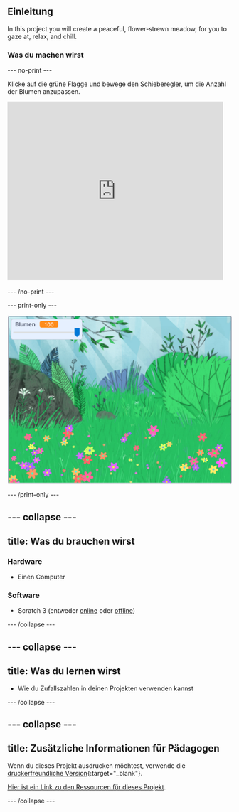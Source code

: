 ## Einleitung

In this project you will create a peaceful, flower-strewn meadow, for you to gaze at, relax, and chill.

### Was du machen wirst

--- no-print ---

Klicke auf die grüne Flagge und bewege den Schieberegler, um die Anzahl der Blumen anzupassen.

<div>
<iframe src="https://scratch.mit.edu/projects/392040712/embed" allowtransparency="true" width="485" height="402" frameborder="0" scrolling="no" allowfullscreen></iframe>
</div>

--- /no-print ---

--- print-only ---

![Fertiges Projekt](images/banner.png)

--- /print-only ---

--- collapse ---
---
title: Was du brauchen wirst
---

### Hardware

- Einen Computer

### Software

+ Scratch 3 (entweder [online](http://rpf.io/scratchon) oder [offline](http://rpf.io/scratchoff))

--- /collapse ---

--- collapse ---
---
title: Was du lernen wirst
---

- Wie du Zufallszahlen in deinen Projekten verwenden kannst

--- /collapse ---

--- collapse ---
---
title: Zusätzliche Informationen für Pädagogen
---

Wenn du dieses Projekt ausdrucken möchtest, verwende die [druckerfreundliche Version](https://projects.raspberrypi.org/en/projects/mindful-meadow/print){:target="_blank"}.

[Hier ist ein Link zu den Ressourcen für dieses Projekt](http://rpf.io/p/en/mindful-meadow-get).

--- /collapse ---
